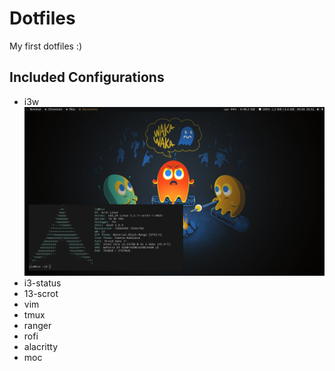 # Dotfiles

My first dotfiles :)

## Included Configurations

* i3w
![i3](https://raw.githubusercontent.com/pavells/dotfiles/screenshot/screenshot/i3wm.png)
* i3-status
* 13-scrot
* vim
* tmux
* ranger
* rofi
* alacritty
* moc

